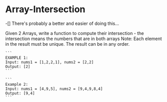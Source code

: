 # Array-Intersection

-[] There's probably a better and easier of doing this...


Given 2 Arrays, write a function to compute their intersection - the intersection means the numbers that are in both arrays
Note:
Each element in the result must be unique.
The result can be in any order.
	
	```
	EXAMPLE 1:
	Input: nums1 = [1,2,2,1], nums2 = [2,2]
	Output: [2]
	```

	```
	Example 2:
	Input: nums1 = [4,9,5], nums2 = [9,4,9,8,4]
	Output: [9,4]
	```
